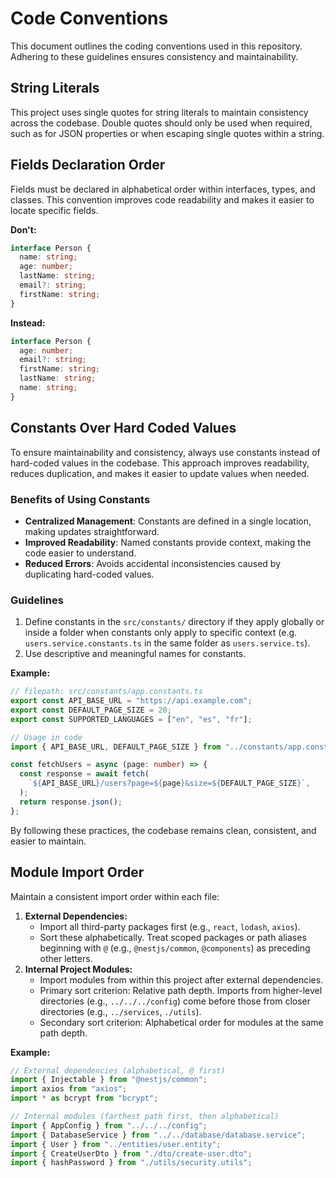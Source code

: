 # Code Conventions

This document outlines the coding conventions used in this repository. Adhering to these guidelines ensures consistency and maintainability.

## String Literals

This project uses single quotes for string literals to maintain consistency across the codebase. Double quotes should only be used when required, such as for JSON properties or when escaping single quotes within a string.

## Fields Declaration Order

Fields must be declared in alphabetical order within interfaces, types, and classes. This convention improves code readability and makes it easier to locate specific fields.

**Don't:**

```typescript
interface Person {
  name: string;
  age: number;
  lastName: string;
  email?: string;
  firstName: string;
}
```

**Instead:**

```typescript
interface Person {
  age: number;
  email?: string;
  firstName: string;
  lastName: string;
  name: string;
}
```

## Constants Over Hard Coded Values

To ensure maintainability and consistency, always use constants instead of hard-coded values in the codebase. This approach improves readability, reduces duplication, and makes it easier to update values when needed.

### Benefits of Using Constants

- **Centralized Management**: Constants are defined in a single location, making updates straightforward.
- **Improved Readability**: Named constants provide context, making the code easier to understand.
- **Reduced Errors**: Avoids accidental inconsistencies caused by duplicating hard-coded values.

### Guidelines

1. Define constants in the `src/constants/` directory if they apply globally or inside a folder when constants only apply to specific context (e.g. `users.service.constants.ts` in the same folder as `users.service.ts`).
2. Use descriptive and meaningful names for constants.

**Example:**

```typescript
// filepath: src/constants/app.constants.ts
export const API_BASE_URL = "https://api.example.com";
export const DEFAULT_PAGE_SIZE = 20;
export const SUPPORTED_LANGUAGES = ["en", "es", "fr"];
```

```typescript
// Usage in code
import { API_BASE_URL, DEFAULT_PAGE_SIZE } from "../constants/app.constants";

const fetchUsers = async (page: number) => {
  const response = await fetch(
    `${API_BASE_URL}/users?page=${page}&size=${DEFAULT_PAGE_SIZE}`,
  );
  return response.json();
};
```

By following these practices, the codebase remains clean, consistent, and easier to maintain.

## Module Import Order

Maintain a consistent import order within each file:

1. **External Dependencies:**
   - Import all third-party packages first (e.g., `react`, `lodash`, `axios`).
   - Sort these alphabetically. Treat scoped packages or path aliases beginning with `@` (e.g., `@nestjs/common`, `@components`) as preceding other letters.
2. **Internal Project Modules:**
   - Import modules from within this project after external dependencies.
   - Primary sort criterion: Relative path depth. Imports from higher-level directories (e.g., `../../../config`) come before those from closer directories (e.g., `../services`, `./utils`).
   - Secondary sort criterion: Alphabetical order for modules at the same path depth.

**Example:**

```typescript
// External dependencies (alphabetical, @ first)
import { Injectable } from "@nestjs/common";
import axios from "axios";
import * as bcrypt from "bcrypt";

// Internal modules (farthest path first, then alphabetical)
import { AppConfig } from "../../../config";
import { DatabaseService } from "../../database/database.service";
import { User } from "../entities/user.entity";
import { CreateUserDto } from "./dto/create-user.dto";
import { hashPassword } from "./utils/security.utils";
```
